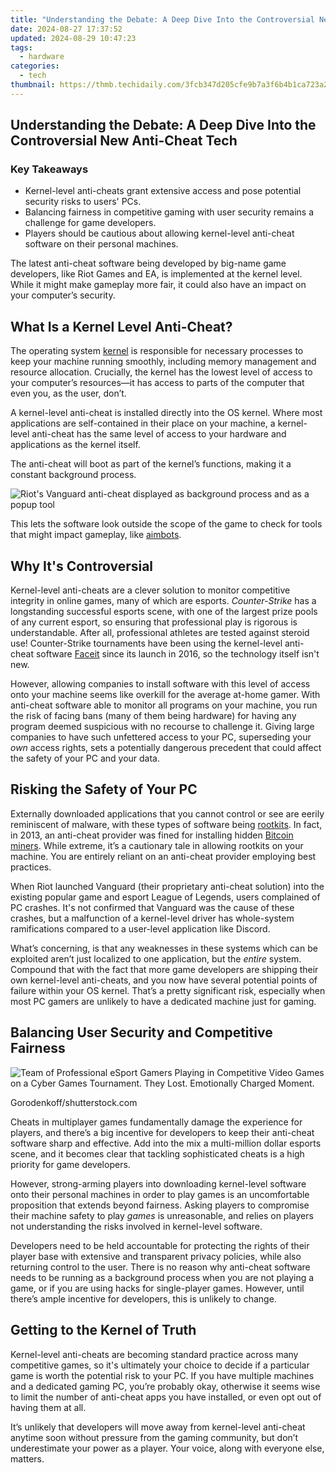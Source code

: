 ```yaml
---
title: "Understanding the Debate: A Deep Dive Into the Controversial New Anti-Cheat Tech"
date: 2024-08-27 17:37:52
updated: 2024-08-29 10:47:23
tags:
  - hardware
categories:
  - tech
thumbnail: https://thmb.techidaily.com/3fcb347d205cfe9b7a3f6b4b1ca723a231574eb0dba8c64f2b9f80cb0b9c338e.jpg
---
```


## Understanding the Debate: A Deep Dive Into the Controversial New Anti-Cheat Tech

### Key Takeaways

* Kernel-level anti-cheats grant extensive access and pose potential security risks to users' PCs.
* Balancing fairness in competitive gaming with user security remains a challenge for game developers.
* Players should be cautious about allowing kernel-level anti-cheat software on their personal machines.

 The latest anti-cheat software being developed by big-name game developers, like Riot Games and EA, is implemented at the kernel level. While it might make gameplay more fair, it could also have an impact on your computer’s security.

## What Is a Kernel Level Anti-Cheat?

 The operating system [kernel](https://driver-download.techidaily.com/nvidia-rtx-2n60-graphics-card-fresh-driver-downloads-for-all-windows-oses-including-win-11-10-8-and-7/) is responsible for necessary processes to keep your machine running smoothly, including memory management and resource allocation. Crucially, the kernel has the lowest level of access to your computer’s resources—it has access to parts of the computer that even you, as the user, don’t.

 A kernel-level anti-cheat is installed directly into the OS kernel. Where most applications are self-contained in their place on your machine, a kernel-level anti-cheat has the same level of access to your hardware and applications as the kernel itself.

 The anti-cheat will boot as part of the kernel’s functions, making it a constant background process.

![Riot's Vanguard anti-cheat displayed as background process and as a popup tool](https://static1.howtogeekimages.com/wordpress/wp-content/uploads/2024/07/image_2024-07-22_133248143.png) 

 This lets the software look outside the scope of the game to check for tools that might impact gameplay, like [aimbots](https://facebook-videos.techidaily.com/new-in-2024-linking-your-favorite-tiktoks-seamlessly-to-facebook/).

## Why It's Controversial

 Kernel-level anti-cheats are a clever solution to monitor competitive integrity in online games, many of which are esports. _Counter-Strike_ has a longstanding successful esports scene, with one of the largest prize pools of any current esport, so ensuring that professional play is rigorous is understandable. After all, professional athletes are tested against steroid use! Counter-Strike tournaments have been using the kernel-level anti-cheat software [Faceit](https://www.faceit.com/en) since its launch in 2016, so the technology itself isn't new.

 However, allowing companies to install software with this level of access onto your machine seems like overkill for the average at-home gamer. With anti-cheat software able to monitor all programs on your machine, you run the risk of facing bans (many of them being hardware) for having any program deemed suspicious with no recourse to challenge it. Giving large companies to have such unfettered access to your PC, superseding your _own_ access rights, sets a potentially dangerous precedent that could affect the safety of your PC and your data.

## Risking the Safety of Your PC

 Externally downloaded applications that you cannot control or see are eerily reminiscent of malware, with these types of software being [rootkits](https://article-posts.techidaily.com/updated-2024-approved-vector-fundamentals-unpacked-for-novices-categories-and-software/). In fact, in 2013, an anti-cheat provider was fined for installing hidden [Bitcoin miners](https://www.wired.com/2013/11/e-sports/). While extreme, it’s a cautionary tale in allowing rootkits on your machine. You are entirely reliant on an anti-cheat provider employing best practices.

 When Riot launched Vanguard (their proprietary anti-cheat solution) into the existing popular game and esport League of Legends, users complained of PC crashes. It's not confirmed that Vanguard was the cause of these crashes, but a malfunction of a kernel-level driver has whole-system ramifications compared to a user-level application like Discord.

 What’s concerning, is that any weaknesses in these systems which can be exploited aren’t just localized to one application, but the _entire_ system. Compound that with the fact that more game developers are shipping their own kernel-level anti-cheats, and you now have several potential points of failure within your OS kernel. That’s a pretty significant risk, especially when most PC gamers are unlikely to have a dedicated machine just for gaming.

## Balancing User Security and Competitive Fairness

![Team of Professional eSport Gamers Playing in Competitive Video Games on a Cyber Games Tournament. They Lost. Emotionally Charged Moment.](https://static1.howtogeekimages.com/wordpress/wp-content/uploads/2024/01/shutterstock_705666403.jpg) 

Gorodenkoff/shutterstock.com

 Cheats in multiplayer games fundamentally damage the experience for players, and there’s a big incentive for developers to keep their anti-cheat software sharp and effective. Add into the mix a multi-million dollar esports scene, and it becomes clear that tackling sophisticated cheats is a high priority for game developers.

 However, strong-arming players into downloading kernel-level software onto their personal machines in order to play games is an uncomfortable proposition that extends beyond fairness. Asking players to compromise their machine safety to play _games_ is unreasonable, and relies on players not understanding the risks involved in kernel-level software.

 Developers need to be held accountable for protecting the rights of their player base with extensive and transparent privacy policies, while also returning control to the user. There is no reason why anti-cheat software needs to be running as a background process when you are not playing a game, or if you are using hacks for single-player games. However, until there’s ample incentive for developers, this is unlikely to change.

## Getting to the Kernel of Truth

 Kernel-level anti-cheats are becoming standard practice across many competitive games, so it's ultimately your choice to decide if a particular game is worth the potential risk to your PC. If you have multiple machines and a dedicated gaming PC, you’re probably okay, otherwise it seems wise to limit the number of anti-cheat apps you have installed, or even opt out of having them at all.

 It’s unlikely that developers will move away from kernel-level anti-cheat anytime soon without pressure from the gaming community, but don’t underestimate your power as a player. Your voice, along with everyone else, matters.

<ins class="adsbygoogle"
     style="display:block"
     data-ad-format="autorelaxed"
     data-ad-client="ca-pub-7571918770474297"
     data-ad-slot="1223367746"></ins>



<ins class="adsbygoogle"
     style="display:block"
     data-ad-client="ca-pub-7571918770474297"
     data-ad-slot="8358498916"
     data-ad-format="auto"
     data-full-width-responsive="true"></ins>
